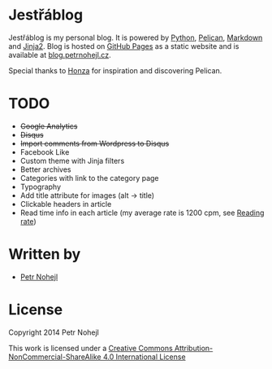 Jestřáblog
==========

Jestřáblog is my personal blog. It is powered by [Python](http://www.python.org/), [Pelican](http://getpelican.com), [Markdown](http://daringfireball.net/projects/markdown/) and [Jinja2](http://jinja.pocoo.org/). Blog is hosted on [GitHub Pages](http://pages.github.com/) as a static website and is available at [blog.petrnohejl.cz](http://blog.petrnohejl.cz).

Special thanks to [Honza](https://github.com/honzajavorek) for inspiration and discovering Pelican.


TODO
====

* ~~Google Analytics~~
* ~~Disqus~~
* ~~Import comments from Wordpress to Disqus~~
* Facebook Like
* Custom theme with Jinja filters
* Better archives
* Categories with link to the category page
* Typography
* Add title attribute for images (alt -> title)
* Clickable headers in article
* Read time info in each article (my average rate is 1200 cpm, see [Reading rate](http://en.wikipedia.org/wiki/Reading_%28process%29#Reading_rate))


Written by
==========

* [Petr Nohejl](http://petrnohejl.cz)


License
=======

Copyright 2014 Petr Nohejl

This work is licensed under a [Creative Commons Attribution-NonCommercial-ShareAlike 4.0 International License](http://creativecommons.org/licenses/by-nc-sa/4.0/)
